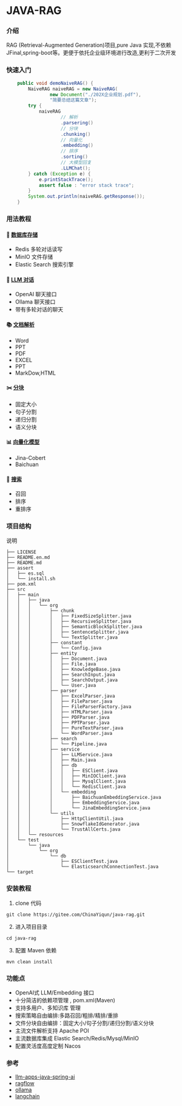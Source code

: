 # JAVA-RAG

### 介绍
RAG (Retrieval-Augmented Generation)项目,pure Java 实现,不依赖JFinal,spring-boot等。更便于依托企业级环境进行改造,更利于二次开发
### 快速入门
```java
    public void demoNaiveRAG() {
        NaiveRAG naiveRAG = new NaiveRAG(
                new Document("./202X企业规划.pdf"),
                "简要总结这篇文章");
        try {
            naiveRAG
                    // 解析
                    .parsering()
                    // 分块
                    .chunking()
                    // 向量化
                    .embedding()
                    // 排序
                    .sorting()
                    // 大模型回复
                    .LLMChat();
        } catch (Exception e) {
            e.printStackTrace();
            assert false : "error stack trace";
        }
        System.out.println(naiveRAG.getResponse());
    }
```
### 用法教程

#### 💽 [数据库存储](doc/db.md)
- Redis 多轮对话读写
- MinIO 文件存储
- Elastic Search 搜索引擎
#### 🧠 [LLM 对话](doc/LLM.md)
- OpenAI 聊天接口
- Ollama 聊天接口
- 带有多轮对话的聊天
#### 📚 [文档解析](doc/parser.md)
- Word
- PPT
- PDF
- EXCEL
- PPT
- MarkDow,HTML
#### ✂️ [分块](doc/chunk.md)
- 固定大小
- 句子分割
- 递归分割
- 语义分块
#### 📊 [向量化模型](doc/embedding.md)
- Jina-Cobert
- Baichuan
#### 🔎 [搜索](doc/search.md)
- 召回
- 排序
- 重排序
### 项目结构
说明
```shell
├── LICENSE
├── README.en.md
├── README.md
├── assert
│   ├── es.sql
│   └── install.sh
├── pom.xml
├── src
│   ├── main
│   │   ├── java
│   │   │   └── org
│   │   │       ├── chunk
│   │   │       │   ├── FixedSizeSplitter.java
│   │   │       │   ├── RecursiveSplitter.java
│   │   │       │   ├── SemanticBlockSplitter.java
│   │   │       │   ├── SentenceSplitter.java
│   │   │       │   └── TextSplitter.java
│   │   │       ├── constant
│   │   │       │   └── Config.java
│   │   │       ├── entity
│   │   │       │   ├── Document.java
│   │   │       │   ├── File.java
│   │   │       │   ├── KnowledgeBase.java
│   │   │       │   ├── SearchInput.java
│   │   │       │   ├── SearchOutput.java
│   │   │       │   └── User.java
│   │   │       ├── parser
│   │   │       │   ├── ExcelParser.java
│   │   │       │   ├── FileParser.java
│   │   │       │   ├── FileParserFactory.java
│   │   │       │   ├── HTMLParser.java
│   │   │       │   ├── PDFParser.java
│   │   │       │   ├── PPTParser.java
│   │   │       │   ├── PureTextParser.java
│   │   │       │   └── WordParser.java
│   │   │       ├── search
│   │   │       │   └── Pipeline.java
│   │   │       ├── service
│   │   │       │   ├── LLMService.java
│   │   │       │   ├── Main.java
│   │   │       │   ├── db
│   │   │       │   │   ├── ESClient.java
│   │   │       │   │   ├── MinIOClient.java
│   │   │       │   │   ├── MysqlClient.java
│   │   │       │   │   └── RedisClient.java
│   │   │       │   └── embedding
│   │   │       │       ├── BaichuanEmbeddingService.java
│   │   │       │       ├── EmbeddingService.java
│   │   │       │       └── JinaEmbeddingService.java
│   │   │       └── utils
│   │   │           ├── HttpClientUtil.java
│   │   │           ├── SnowflakeIdGenerator.java
│   │   │           └── TrustAllCerts.java
│   │   └── resources
│   └── test
│       └── java
│           └── org
│               └── db
│                   ├── ESClientTest.java
│                   └── ElasticsearchConnectionTest.java
└── target

```

### 安装教程

1.  clone 代码
```shell
git clone https://gitee.com/ChinaYiqun/java-rag.git
```    
2. 进入项目目录
```shell
cd java-rag
```
3. 配置 Maven 依赖
```shell
mvn clean install
```


### 功能点

- OpenAI式 LLM/Embedding 接口
- 十分简洁的依赖项管理 , pom.xml(Maven)
- 支持多用户、多知识库 管理
- 搜索策略自由编排:多路召回/粗排/精排/重排
- 文件分块自由编排：固定大小/句子分割/递归分割/语义分块
- 主流文件解析支持 Apache POI
- 主流数据库集成 Elastic Search/Redis/Mysql/MinIO
- 配置灵活度高度定制 Nacos




### 参考

- [llm-apps-java-spring-ai](https://github.com/ThomasVitale/llm-apps-java-spring-ai/tree/main)
- [ragflow](https://github.com/infiniflow/ragflow)
- [ollama](https://github.com/ollama/ollama)
- [langchain](https://github.com/langchain-ai/langchain)